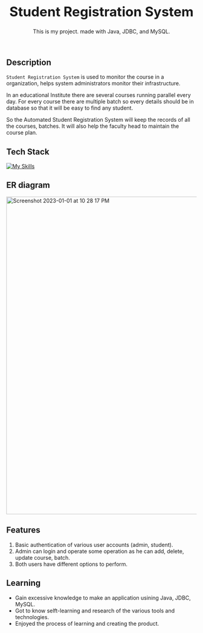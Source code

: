 <h1 align="center" style="font-size:35px">
  <b>Student Registration System</b>
</h1>
<p align="center">
  This is my project. made with Java, JDBC, and MySQL.
  
</p>

<br/>

<!-- <img align="right" alt="Coding" width="400" src="https://user-images.githubusercontent.com/76105799/193437482-ca30d43e-4da0-43d2-8123-97941007b6e1.png"> -->

## Description

`Student Registration System` is used to monitor the course in a organization, helps system administrators monitor their infrastructure.

In an educational Institute there are several courses running parallel every day. For every course there are multiple batch so every details should be in database so that it will be easy to find any student.

So the Automated Student Registration System will keep the records of all the courses, batches. It will also help the faculty head to maintain the course plan.

## Tech Stack

[![My Skills](https://skillicons.dev/icons?i=java,spring,mysql,powershell,git,github)](http://suraj-996.github.io/)

## ER diagram
<img width="839" alt="Screenshot 2023-01-01 at 10 28 17 PM" src="https://user-images.githubusercontent.com/96117548/210178846-a755de51-b6d1-429b-9fa8-37573f61f3d4.png">


## Features

1. Basic authentication of various user accounts (admin, student).
2. Admin can login and operate some operation as he can add, delete, update course, batch.
3. Both users have different options to perform.


## Learning

- Gain excessive knowledge to make an application usining Java, JDBC, MySQL.
- Got to know selft-learning and research of the various tools and technologies.
- Enjoyed the process of learning and creating the product. 

